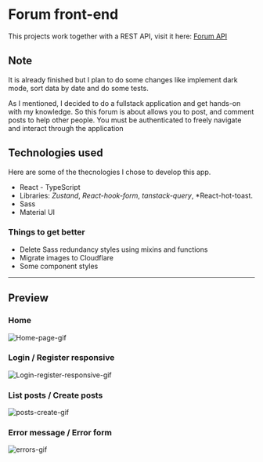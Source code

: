 # Forum front-end
This projects work together with a REST API, visit it here: [Forum API](https://github.com/DanielMMITM/Challenge-ONE-BackEnd-Alura-Foro)

## Note
It is already finished but I plan to do some changes like implement dark mode, sort data by date and do some tests.

As I mentioned, I decided to do a fullstack application and get hands-on with my knowledge. So this forum is about allows you to post, and comment posts to help other people. You must be authenticated to freely navigate and interact through the application

## Technologies used
Here are some of the thecnologies I chose to develop this app.
* React - TypeScript
* Libraries: *Zustand*, *React-hook-form*, *tanstack-query*, *React-hot-toast.
* Sass
* Material UI

### Things to get better
* Delete Sass redundancy styles using mixins and functions
* Migrate images to Cloudflare
* Some component styles
-----

## Preview
### Home
![Home-page-gif](https://github.com/DanielMMITM/forum-front/assets/86424705/3da57e6a-8a07-4ebd-9b28-6aa932509bdb)

### Login / Register responsive
![Login-register-responsive-gif](https://github.com/DanielMMITM/forum-front/assets/86424705/d703089c-5add-4670-a383-22cb75f3c1d5)

### List posts / Create posts
![posts-create-gif](https://github.com/DanielMMITM/forum-front/assets/86424705/af3c14e7-5d8c-4968-9d22-98abf5039bd9)

### Error message / Error form
![errors-gif](https://github.com/DanielMMITM/forum-front/assets/86424705/0c138d53-4392-4d45-bbf7-c369e850673f)
